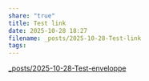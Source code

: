```yaml
---
share: "true"
title: Test link
date: 2025-10-28 18:27
filename: _posts/2025-10-28-Test-link
tags:
---
```

[_posts/2025-10-28-Test-enveloppe](./2025-10-28-Test-enveloppe.md)